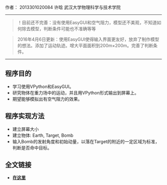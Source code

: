 作者： 2013301020084 许晗 武汉大学物理科学与技术学院

------

>！目前还不完善：没有使用EasyGUI和空气阻力，模型还不美观，不知道如何除去模型，判断条件可能也不准确等等

> 2016年4月6日更新：使用EasyGUI使得输入界面更友好，放弃了制作模型的想法。添加了运动轨迹。增大平面面积到200m×200m。完善了判断条件。


------
## 程序目的
- 学习使用VPython和EasyGUI。
- 研究物体在重力场中的运动，并且用VPython形式输出到屏幕上。
- 期望能够模拟出有空气阻力的效果。

## 程序实现方法
- 建立屏幕大小
- 建立物体: Earth, Target, Bomb
- 输入Bomb的发射角度和初始动量，以落在Target的附近的一定区域为标准，判断是否命中目标。

## 全文链接
- [**在这里**](https://www.zybuluo.com/MilCOS/note/326541)
